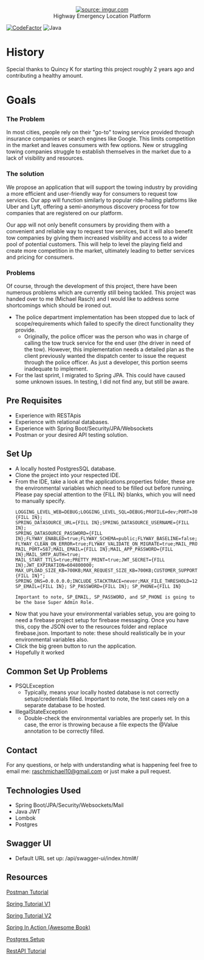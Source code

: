 [comment]: <> (# Highway Emergency Location Platform )
<div align="center" spacing="5">
<a href="https://imgur.com/o56PeaZ"><img src="https://i.imgur.com/o56PeaZ.png" title="source: imgur.com" /></a>
</div>
<div align="center">
Highway Emergency Location Platform
</div>

[![CodeFactor](https://www.codefactor.io/repository/github/mikerasch/towserver/badge)](https://www.codefactor.io/repository/github/mikerasch/towserver)
![Java](https://img.shields.io/badge/Java-19-red)


# History
Special thanks to Quincy K for starting this project roughly 2 years ago and contributing a healthy amount.

# Goals
### The Problem
In most cities, people rely on their "go-to" towing service provided through insurance companies or search engines like Google. This limits competition in the market and leaves consumers with few options. New or struggling towing companies struggle to establish themselves in the market due to a lack of visibility and resources.

### The solution
We propose an application that will support the towing industry by providing a more efficient and user-friendly way for consumers to request tow services. Our app will function similarly to popular ride-hailing platforms like Uber and Lyft, offering a semi-anonymous discovery process for tow companies that are registered on our platform.

Our app will not only benefit consumers by providing them with a convenient and reliable way to request tow services, but it will also benefit tow companies by giving them increased visibility and access to a wider pool of potential customers. This will help to level the playing field and create more competition in the market, ultimately leading to better services and pricing for consumers.

### Problems
Of course, through the development of this project, there have been numerous problems which are currently still being tackled.
This project was handed over to me (Michael Rasch) and I would like to address some shortcomings which should be ironed out.
- The police department implementation has been stopped due to lack of scope/requirements which failed to specify the direct functionality they provide.
  - Originally, the police officer was the person who was in charge of calling the tow truck service for the end user (the driver in need of the tow). However, this implementation needs a detailed plan as the client previously wanted the dispatch center to issue the request through the police officer. As just a developer, this portion seems inadequate to implement.
- For the last sprint, I migrated to Spring JPA. This could have caused some unknown issues. In testing, I did not find any, but still be aware.

## Pre Requisites
- Experience with RESTApis
- Experience with relational databases.
- Experience with Spring Boot/Security/JPA/Websockets
- Postman or your desired API testing solution.

## Set Up
- A locally hosted PostgresSQL database.
- Clone the project into your respected IDE.
- From the IDE, take a look at the applications.properties folder, these are the environmental variables which need to be filled out before running. Please pay special attention to the {FILL IN} blanks, which you will need to manually specify.
  ``` 
  LOGGING_LEVEL_WEB=DEBUG;LOGGING_LEVEL_SQL=DEBUG;PROFILE=dev;PORT=3000;SERVER_ADDRESS={FILL IN};
  SPRING_DATASOURCE_URL={FILL IN};SPRING_DATASOURCE_USERNAME={FILL IN};
  SPRING_DATASOURCE_PASSWORD={FILL IN};FLYWAY_ENABLED=true;FLYWAY_SCHEMA=public;FLYWAY_BASELINE=false;
  FLYWAY_CLEAN_ON_ERROR=true;FLYWAY_VALIDATE_ON_MIGRATE=true;MAIL_PROTOCOL=smtp;MAIL_HOST=smtp.gmail.com;
  MAIL_PORT=587;MAIL_EMAIL={FILL IN};MAIL_APP_PASSWORD={FILL IN};MAIL_SMTP_AUTH=true;
  MAIL_START_TTLS=true;PRETTY_PRINT=true;JWT_SECRET={FILL IN};JWT_EXPIRATION=604800000;
  MAX_UPLOAD_SIZE_KB=700KB;MAX_REQUEST_SIZE_KB=700KB;CUSTOMER_SUPPORT_EMAIL="{FILL IN}";
  SPRING_DNS=0.0.0.0.0;INCLUDE_STACKTRACE=never;MAX_FILE_THRESHOLD=128KB;SPRINGDOC_ENABLED=true;
  SP_EMAIL={FILL IN}; SP_PASSWORD={FILL IN}; SP_PHONE={FILL IN}
  ```
  ```
  Important to note, SP_EMAIL, SP_PASSWORD, and SP_PHONE is going to be the base Super Admin Role.
  ```
- Now that you have your environmental variables setup, you are going to need a firebase project setup for firebase messaging. Once you have this, copy the JSON over to the resources folder and replace firebase.json. Important to note: these should realistically be in your environmental variables also.
- Click the big green button to run the application.
- Hopefully it worked

## Common Set Up Problems
- PSQLException
  - Typically, means your locally hosted database is not correctly setup/credentials filled. Important to note, the test cases rely on a separate database to be hosted.
- IllegalStateException
  - Double-check the environmental variables are properly set. In this case, the error is throwing because a file expects the @Value annotation to be correctly filled.

## Contact
For any questions, or help with understanding what is happening feel free to email me: raschmichael10@gmail.com or just make a pull request.

## Technologies Used
  - Spring Boot/JPA/Security/Websockets/Mail
  - Java JWT
  - Lombok
  - Postgres
 
## Swagger UI
  - Default URL set up: /api/swagger-ui/index.html#/

## Resources
[Postman Tutorial](https://www.youtube.com/watch?v=cGn_LTFCif0&list=PLhW3qG5bs-L9P22XSnRe4suiWL4acXG-g)

[Spring Tutorial V1](https://www.baeldung.com/)

[Spring Tutorial V2](https://spring.io/guides)

[Spring In Action (Awesome Book)](https://www.amazon.com/Spring-Action-Sixth-Craig-Walls/dp/1617297577/ref=sr_1_1?keywords=Spring+in+action&qid=1681099073&sr=8-1)

[Postgres Setup](https://www.youtube.com/watch?v=BLH3s5eTL4Y)

[RestAPI Tutorial](https://www.youtube.com/watch?v=7YcW25PHnAA)



